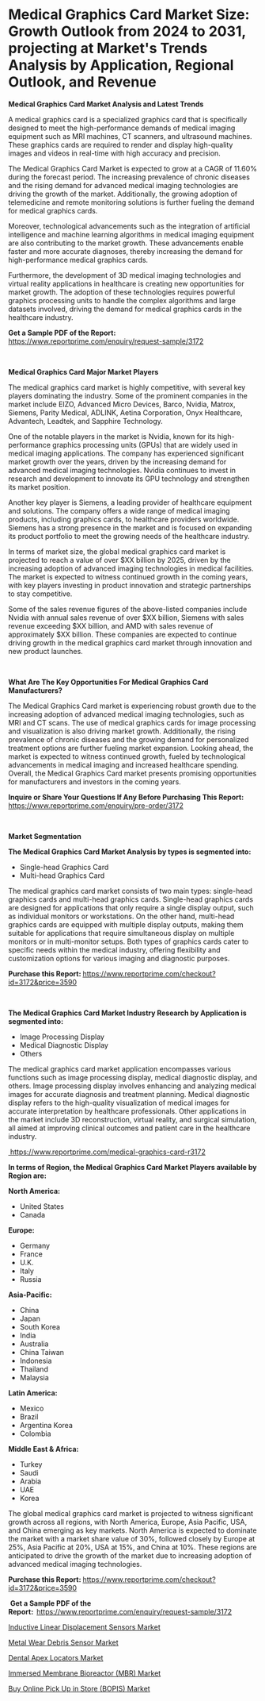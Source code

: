 <p><h1>Medical Graphics Card Market Size: Growth Outlook from 2024 to 2031, projecting at Market's Trends Analysis by Application, Regional Outlook, and Revenue</h1></p><p><strong>Medical Graphics Card Market Analysis and Latest Trends</strong></p>
<p><p>A medical graphics card is a specialized graphics card that is specifically designed to meet the high-performance demands of medical imaging equipment such as MRI machines, CT scanners, and ultrasound machines. These graphics cards are required to render and display high-quality images and videos in real-time with high accuracy and precision.</p><p>The Medical Graphics Card Market is expected to grow at a CAGR of 11.60% during the forecast period. The increasing prevalence of chronic diseases and the rising demand for advanced medical imaging technologies are driving the growth of the market. Additionally, the growing adoption of telemedicine and remote monitoring solutions is further fueling the demand for medical graphics cards.</p><p>Moreover, technological advancements such as the integration of artificial intelligence and machine learning algorithms in medical imaging equipment are also contributing to the market growth. These advancements enable faster and more accurate diagnoses, thereby increasing the demand for high-performance medical graphics cards.</p><p>Furthermore, the development of 3D medical imaging technologies and virtual reality applications in healthcare is creating new opportunities for market growth. The adoption of these technologies requires powerful graphics processing units to handle the complex algorithms and large datasets involved, driving the demand for medical graphics cards in the healthcare industry.</p></p>
<p><strong>Get a Sample PDF of the Report:&nbsp;</strong> <a href="https://www.reportprime.com/enquiry/request-sample/3172">https://www.reportprime.com/enquiry/request-sample/3172</a></p>
<p>&nbsp;</p>
<p><strong>Medical Graphics Card Major Market Players</strong></p>
<p><p>The medical graphics card market is highly competitive, with several key players dominating the industry. Some of the prominent companies in the market include EIZO, Advanced Micro Devices, Barco, Nvidia, Matrox, Siemens, Parity Medical, ADLINK, Aetina Corporation, Onyx Healthcare, Advantech, Leadtek, and Sapphire Technology.</p><p>One of the notable players in the market is Nvidia, known for its high-performance graphics processing units (GPUs) that are widely used in medical imaging applications. The company has experienced significant market growth over the years, driven by the increasing demand for advanced medical imaging technologies. Nvidia continues to invest in research and development to innovate its GPU technology and strengthen its market position.</p><p>Another key player is Siemens, a leading provider of healthcare equipment and solutions. The company offers a wide range of medical imaging products, including graphics cards, to healthcare providers worldwide. Siemens has a strong presence in the market and is focused on expanding its product portfolio to meet the growing needs of the healthcare industry.</p><p>In terms of market size, the global medical graphics card market is projected to reach a value of over $XX billion by 2025, driven by the increasing adoption of advanced imaging technologies in medical facilities. The market is expected to witness continued growth in the coming years, with key players investing in product innovation and strategic partnerships to stay competitive.</p><p>Some of the sales revenue figures of the above-listed companies include Nvidia with annual sales revenue of over $XX billion, Siemens with sales revenue exceeding $XX billion, and AMD with sales revenue of approximately $XX billion. These companies are expected to continue driving growth in the medical graphics card market through innovation and new product launches.</p></p>
<p>&nbsp;</p>
<p><strong>What Are The Key Opportunities For Medical Graphics Card Manufacturers?</strong></p>
<p><p>The Medical Graphics Card market is experiencing robust growth due to the increasing adoption of advanced medical imaging technologies, such as MRI and CT scans. The use of medical graphics cards for image processing and visualization is also driving market growth. Additionally, the rising prevalence of chronic diseases and the growing demand for personalized treatment options are further fueling market expansion. Looking ahead, the market is expected to witness continued growth, fueled by technological advancements in medical imaging and increased healthcare spending. Overall, the Medical Graphics Card market presents promising opportunities for manufacturers and investors in the coming years.</p></p>
<p><strong>Inquire or Share Your Questions If Any Before Purchasing This Report:</strong> <a href="https://www.reportprime.com/enquiry/pre-order/3172">https://www.reportprime.com/enquiry/pre-order/3172</a></p>
<p>&nbsp;</p>
<p><strong>Market Segmentation</strong></p>
<p><strong>The Medical Graphics Card Market Analysis by types is segmented into:</strong></p>
<p><ul><li>Single-head Graphics Card</li><li>Multi-head Graphics Card</li></ul></p>
<p><p>The medical graphics card market consists of two main types: single-head graphics cards and multi-head graphics cards. Single-head graphics cards are designed for applications that only require a single display output, such as individual monitors or workstations. On the other hand, multi-head graphics cards are equipped with multiple display outputs, making them suitable for applications that require simultaneous display on multiple monitors or in multi-monitor setups. Both types of graphics cards cater to specific needs within the medical industry, offering flexibility and customization options for various imaging and diagnostic purposes.</p></p>
<p><strong>Purchase this Report:&nbsp;</strong><a href="https://www.reportprime.com/checkout?id=3172&price=3590">https://www.reportprime.com/checkout?id=3172&price=3590</a></p>
<p>&nbsp;</p>
<p><strong>The Medical Graphics Card Market Industry Research by Application is segmented into:</strong></p>
<p><ul><li>Image Processing Display</li><li>Medical Diagnostic Display</li><li>Others</li></ul></p>
<p><p>The medical graphics card market application encompasses various functions such as image processing display, medical diagnostic display, and others. Image processing display involves enhancing and analyzing medical images for accurate diagnosis and treatment planning. Medical diagnostic display refers to the high-quality visualization of medical images for accurate interpretation by healthcare professionals. Other applications in the market include 3D reconstruction, virtual reality, and surgical simulation, all aimed at improving clinical outcomes and patient care in the healthcare industry.</p></p>
<p><a href="https://www.reportprime.com/medical-graphics-card-r3172">&nbsp;https://www.reportprime.com/medical-graphics-card-r3172</a></p>
<p><strong>In terms of Region, the Medical Graphics Card Market Players available by Region are:</strong></p>
<p>
    <p> <strong> North America: </strong>
        <ul>
            <li>United States</li>
            <li>Canada</li>
        </ul>
        </p> 
    <p> <strong> Europe: </strong>
        <ul>
            <li>Germany</li>
            <li>France</li>
            <li>U.K.</li>
            <li>Italy</li>
            <li>Russia</li>
        </ul>
        </p> 
    <p> <strong> Asia-Pacific: </strong>
        <ul>
            <li>China</li>
            <li>Japan</li>
            <li>South Korea</li>
            <li>India</li>
            <li>Australia</li>
            <li>China Taiwan</li>
            <li>Indonesia</li>
            <li>Thailand</li>
            <li>Malaysia</li>
        </ul>
        </p> 
    <p> <strong> Latin America: </strong>
        <ul>
            <li>Mexico</li>
            <li>Brazil</li>
            <li>Argentina Korea</li>
            <li>Colombia</li>
        </ul>
        </p> 
    <p> <strong> Middle East & Africa: </strong>
        <ul>
            <li>Turkey</li>
            <li>Saudi</li>
            <li>Arabia</li>
            <li>UAE</li>
            <li>Korea</li>
        </ul>
    </p>
    </p>
<p><p>The global medical graphics card market is projected to witness significant growth across all regions, with North America, Europe, Asia Pacific, USA, and China emerging as key markets. North America is expected to dominate the market with a market share value of 30%, followed closely by Europe at 25%, Asia Pacific at 20%, USA at 15%, and China at 10%. These regions are anticipated to drive the growth of the market due to increasing adoption of advanced medical imaging technologies.</p></p>
<p><strong>Purchase this Report: </strong><a href="https://www.reportprime.com/checkout?id=3172&price=3590">https://www.reportprime.com/checkout?id=3172&price=3590</a></p>
<p>&nbsp;<strong>Get a Sample PDF of the Report:&nbsp;&nbsp;</strong><a href="https://www.reportprime.com/enquiry/request-sample/3172">https://www.reportprime.com/enquiry/request-sample/3172</a></p>
<p><strong></strong></p>
<p><p><a href="https://github.com/MaraKoelpin2023/Market-Research-Report-List-1/blob/main/inductive-linear-displacement-sensors-market.md">Inductive Linear Displacement Sensors Market</a></p><p><a href="https://github.com/goodweq44/Market-Research-Report-List-1/blob/main/metal-wear-debris-sensor-market.md">Metal Wear Debris Sensor Market</a></p><p><a href="https://issuu.com/reportprime-2/docs/dental-apex-locators-market-size-2030.pptx">Dental Apex Locators Market</a></p><p><a href="https://medium.com/@crystalwastonh89/navigating-the-global-immersed-membrane-bioreactor-mbr-market-landscape-trends-forecasts-and-097deafe831c">Immersed Membrane Bioreactor (MBR) Market</a></p><p><a href="https://medium.com/@alanpeterson1911/global-buy-online-pick-up-in-store-bopis-market-by-product-type-by-application-by-region-and-36a7d56494dc">Buy Online Pick Up in Store (BOPIS) Market</a></p></p>
